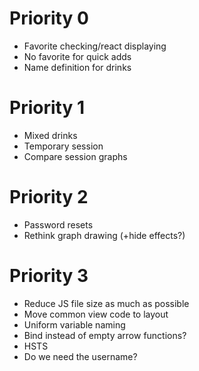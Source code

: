 # Priority 0

- Favorite checking/react displaying
- No favorite for quick adds
- Name definition for drinks

# Priority 1

- Mixed drinks
- Temporary session
- Compare session graphs

# Priority 2

- Password resets
- Rethink graph drawing (+hide effects?)

# Priority 3

- Reduce JS file size as much as possible
- Move common view code to layout
- Uniform variable naming
- Bind instead of empty arrow functions?
- HSTS
- Do we need the username?
